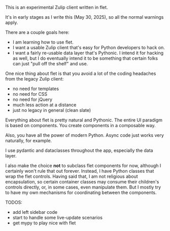 This is an experimental Zulip client written in flet.

It's in early stages as I write this (May 30, 2025), so all the normal warnings apply.

There are a couple goals here:

* I am learning how to use flet.
* I want a usable Zulip client that's easy for Python developers to hack on.
* I want a fairly re-usable data layer that's Pythonic.  I intend it for hacking as well, but I do eventually intend it to be something that certain folks can just "pull off the shelf" and use.

One nice thing about flet is that you avoid a lot of the coding headaches from the legacy Zulip client:
* no need for templates
* no need for CSS
* no need for jQuery
* much less action at a distance
* just no legacy in general (clean slate)

Everything about flet is pretty natural and Pythonic.  The entire UI paradigm is based on components.  You create components in a composable way.

Also, you have all the power of modern Python.  Async code just works very naturally, for example.

I use pydantic and dataclasses throughout the app, especially the data layer.

I also make the choice **not** to subclass flet components for now,
although I certainly won't rule that out forever.  Instead, I have
Python classes that wrap the flet controls.  Having said that, I 
am not religious about encapsulation, so certain container classes
may consume their children's controls directly, or, in some cases,
even manipulate them.  But I mostly try to have my own mechanisms
for coordinating between the components.

TODOS:
* add left sidebar code
* start to handle some live-update scenarios
* get mypy to play nice with flet
